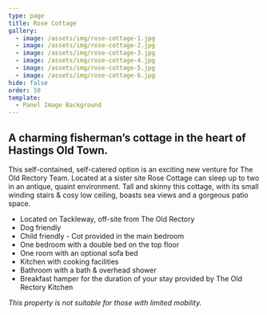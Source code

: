 ```yaml
---
type: page
title: Rose Cottage
gallery:
  - image: /assets/img/rose-cottage-1.jpg
  - image: /assets/img/rose-cottage-2.jpg
  - image: /assets/img/rose-cottage-3.jpg
  - image: /assets/img/rose-cottage-4.jpg
  - image: /assets/img/rose-cottage-5.jpg
  - image: /assets/img/rose-cottage-6.jpg
hide: false
order: 50
template:
  - Panel Image Background
---
```

## A charming fisherman’s cottage in the heart of Hastings Old Town.

This self-contained, self-catered option is an exciting new venture for The Old Rectory Team. Located at a sister site Rose Cottage can sleep up to two in an antique, quaint environment. Tall and skinny this cottage, with its small winding stairs & cosy low ceiling, boasts sea views and a gorgeous patio space.

* Located on Tackleway, off-site from The Old Rectory
* Dog friendly
* Child friendly - Cot provided in the main bedroom 
* One bedroom with a double bed on the top floor
* One room with an optional sofa bed
* Kitchen with cooking facilities
* Bathroom with a bath & overhead shower
* Breakfast hamper for the duration of your stay provided by The Old Rectory Kitchen

 *This property is not suitable for those with limited mobility.*
